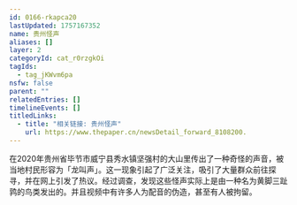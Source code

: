 ```yaml
---
id: 0166-rkapca20
lastUpdated: 1757167352
name: 贵州怪声
aliases: []
layer: 2
categoryId: cat_r0rzgkOi
tagIds:
  - tag_jKWvm6pa
nsfw: false
parent: ""
relatedEntries: []
timelineEvents: []
titledLinks:
  - title: "相关链接: 贵州怪声"
    url: https://www.thepaper.cn/newsDetail_forward_8108200.
---
```


在2020年贵州省毕节市威宁县秀水镇坚强村的大山里传出了一种奇怪的声音，被当地村民形容为「龙叫声」。这一现象引起了广泛关注，吸引了大量群众前往探寻，并在网上引发了热议。经过调查，发现这些怪声实际上是由一种名为黄脚三趾鹑的鸟类发出的。并且视频中有许多人为配音的伪造，甚至有人被拘留。